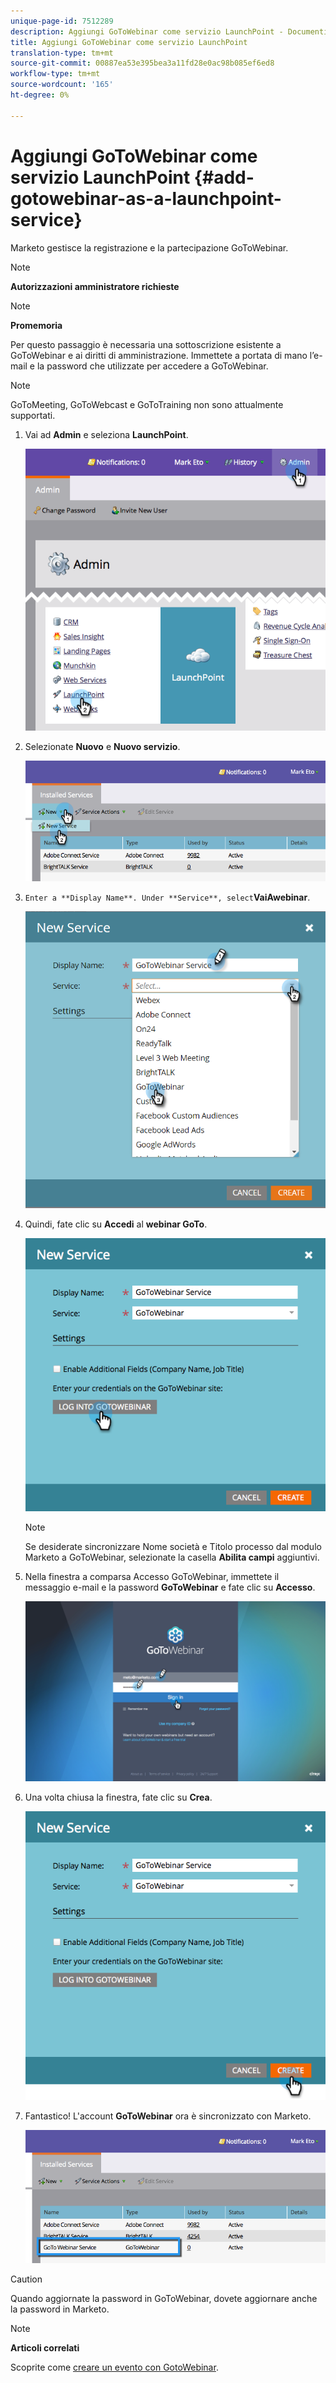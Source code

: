 ```yaml
---
unique-page-id: 7512289
description: Aggiungi GoToWebinar come servizio LaunchPoint - Documenti Marketo - Documentazione prodotto
title: Aggiungi GoToWebinar come servizio LaunchPoint
translation-type: tm+mt
source-git-commit: 00887ea53e395bea3a11fd28e0ac98b085ef6ed8
workflow-type: tm+mt
source-wordcount: '165'
ht-degree: 0%

---
```



# Aggiungi GoToWebinar come servizio LaunchPoint {#add-gotowebinar-as-a-launchpoint-service}

Marketo gestisce la registrazione e la partecipazione GoToWebinar.

>[!NOTE]
>
>**Autorizzazioni amministratore richieste**

>[!NOTE]
>
>**Promemoria**
>
>Per questo passaggio è necessaria una sottoscrizione esistente a GoToWebinar e ai diritti di amministrazione. Immettete a portata di mano l’e-mail e la password che utilizzate per accedere a GoToWebinar.

>[!NOTE]
>
>GoToMeeting, GoToWebcast e GoToTraining non sono attualmente supportati.

1. Vai ad **Admin** e seleziona **LaunchPoint**.

   ![](assets/image2015-4-22-15-3a33-3a47.png)

1. Selezionate **Nuovo** e **Nuovo servizio**.

   ![](assets/new-service-gotowebinar.png)

1. `Enter a **Display Name**. Under **Service**, select`**VaiAwebinar**.

   ![](assets/new-service-goto-webinar1.png)

1. Quindi, fate clic su **Accedi** al **webinar GoTo**.

   ![](assets/image2015-4-22-15-3a57-3a59.png)

   >[!NOTE]
   >
   >Se desiderate sincronizzare Nome società e Titolo processo dal modulo Marketo a GoToWebinar, selezionate la casella **Abilita campi** aggiuntivi.

1. Nella finestra a comparsa Accesso GoToWebinar, immettete il messaggio e-mail e la password **GoToWebinar** e fate clic su **Accesso**.

   ![](assets/image2015-4-22-15-3a52-3a31.png)

1. Una volta chiusa la finestra, fate clic su **Crea**.

   ![](assets/image2015-4-22-15-3a57-3a43.png)

1. Fantastico! L&#39;account **GoToWebinar** ora è sincronizzato con Marketo.

   ![](assets/goto-webinar.png)

>[!CAUTION]
>
>Quando aggiornate la password in GoToWebinar, dovete aggiornare anche la password in Marketo.

>[!NOTE]
>
>**Articoli correlati**
>
>Scoprite come [creare un evento con GotoWebinar](../../../product-docs/demand-generation/events/create-an-event/create-an-event-with-gotowebinar.md).

